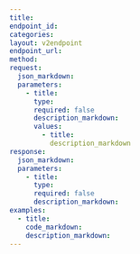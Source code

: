 ```yaml
---
title:
endpoint_id:
categories:
layout: v2endpoint
endpoint_url:
method:
request:
  json_markdown:
  parameters:
    - title:
      type:
      required: false
      description_markdown:
      values:
        - title:
          description_markdown
response:
  json_markdown:
  parameters:
    - title:
      type:
      required: false
      description_markdown:
examples:
  - title:
    code_markdown:
    description_markdown:
---
```




